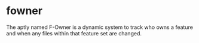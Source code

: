 # fowner

The aptly named F-Owner is a dynamic system to track who owns a feature and when any files within that feature set are changed.
